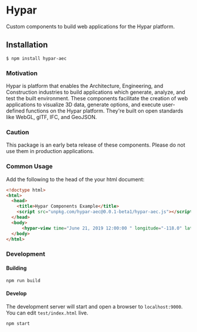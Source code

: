 # Hypar
Custom components to build web applications for the Hypar platform.

## Installation
```
$ npm install hypar-aec
```

### Motivation
Hypar is platform that enables the Architecture, Engineering, and Construction industries to build applications which generate, analyze, and test the built environment. These components facilitate the creation of web applications to visualize 3D data, generate options, and execute user-defined functions on the Hypar platform. They're built on open standards like WebGL, glTF, IFC, and GeoJSON.

### Caution
This package is an early beta release of these components. Please do not use them in production applications.

### Common Usage
Add the following to the head of the your html document:
```html
<!doctype html>
<html>
  <head>
    <title>Hypar Components Example</title>
    <script src="unpkg.com/hypar-aec@0.0.1-beta1/hypar-aec.js"></script>
  </head>
  <body>
      <hypar-view time="June 21, 2019 12:00:00 " longitude="-118.0" latitude="34.0" model="/models/Truss.glb"></hypar-view>
  </body>
</html>
```

### Development

#### Building
```
npm run build
````

#### Develop
The development server will start and open a browser to `localhost:9000`. You can edit `test/index.html` live.  
```
npm start
```
